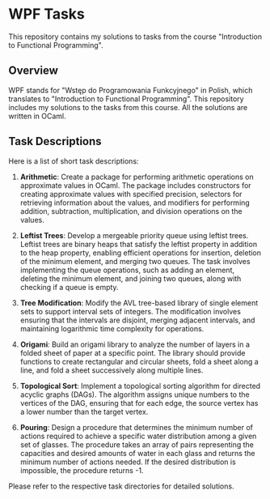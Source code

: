 # WPF Tasks

This repository contains my solutions to tasks from the course "Introduction to
Functional Programming".

## Overview

WPF stands for "Wstęp do Programowania Funkcyjnego" in Polish, which translates
to "Introduction to Functional Programming". This repository includes my
solutions to the tasks from this course. All the solutions are written in OCaml.

## Task Descriptions

Here is a list of short task descriptions:

1. **Arithmetic**: Create a package for performing arithmetic operations on
approximate values in OCaml. The package includes constructors for creating
approximate values with specified precision, selectors for retrieving
information about the values, and modifiers for performing addition,
subtraction, multiplication, and division operations on the values.

2. **Leftist Trees**: Develop a mergeable priority queue using leftist trees.
Leftist trees are binary heaps that satisfy the leftist property in addition to
the heap property, enabling efficient operations for insertion, deletion of the
minimum element, and merging two queues. The task involves implementing the
queue operations, such as adding an element, deleting the minimum element, and
joining two queues, along with checking if a queue is empty.

3. **Tree Modification**: Modify the AVL tree-based library of single element
sets to support interval sets of integers. The modification involves ensuring
that the intervals are disjoint, merging adjacent intervals, and maintaining
logarithmic time complexity for operations.

4. **Origami**: Build an origami library to analyze the number of layers in a
folded sheet of paper at a specific point. The library should provide functions
to create rectangular and circular sheets, fold a sheet along a line, and fold a
sheet successively along multiple lines.

5. **Topological Sort**: Implement a topological sorting algorithm for directed
acyclic graphs (DAGs). The algorithm assigns unique numbers to the vertices of
the DAG, ensuring that for each edge, the source vertex has a lower number than
the target vertex.

6. **Pouring**: Design a procedure that determines the minimum number of actions
required to achieve a specific water distribution among a given set of glasses.
The procedure takes an array of pairs representing the capacities and desired
amounts of water in each glass and returns the minimum number of actions needed.
If the desired distribution is impossible, the procedure returns -1.

Please refer to the respective task directories for detailed solutions.
